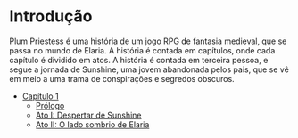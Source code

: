 # Introdução

Plum Priestess é uma história de um jogo RPG de fantasia medieval, que se passa no mundo de Elaria. A história é contada em capítulos, onde cada capítulo é dividido em atos. A história é contada em terceira pessoa, e segue a jornada de Sunshine, uma jovem abandonada pelos pais, que se vê em meio a uma trama de conspirações e segredos obscuros.


- [Capítulo 1]()
    - [Prólogo](./1/prologue.md)
    - [Ato I: Despertar de Sunshine](./1/I.md)
    - [Ato II: O lado sombrio de Elaria](./1/II.md)
